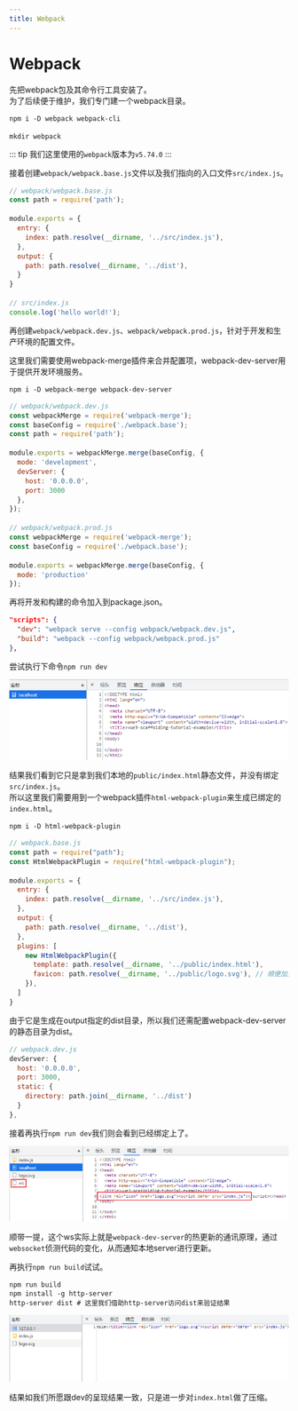 ```yaml
---
title: Webpack
---
```


# Webpack

先把webpack包及其命令行工具安装了。  
为了后续便于维护，我们专门建一个webpack目录。
```shell
npm i -D webpack webpack-cli 

mkdir webpack
```
::: tip
我们这里使用的`webpack`版本为`v5.74.0`
:::

接着创建`webpack/webpack.base.js`文件以及我们指向的入口文件`src/index.js`。

```js
// webpack/webpack.base.js
const path = require('path');

module.exports = {
  entry: {
    index: path.resolve(__dirname, '../src/index.js'),
  },
  output: {
    path: path.resolve(__dirname, '../dist'),
  }
}

// src/index.js
console.log('hello world!');
```


再创建`webpack/webpack.dev.js`、`webpack/webpack.prod.js`，针对于开发和生产环境的配置文件。


这里我们需要使用webpack-merge插件来合并配置项，webpack-dev-server用于提供开发环境服务。

```shell
npm i -D webpack-merge webpack-dev-server
```


```js
// webpack/webpack.dev.js
const webpackMerge = require('webpack-merge');
const baseConfig = require('./webpack.base');
const path = require('path');

module.exports = webpackMerge.merge(baseConfig, {
  mode: 'development',
  devServer: {
    host: '0.0.0.0',
    port: 3000
  },
});

// webpack/webpack.prod.js
const webpackMerge = require('webpack-merge');
const baseConfig = require('./webpack.base');

module.exports = webpackMerge.merge(baseConfig, {
  mode: 'production'
});
```
再将开发和构建的命令加入到package.json。
```json {2-3}
"scripts": {
  "dev": "webpack serve --config webpack/webpack.dev.js",
  "build": "webpack --config webpack/webpack.prod.js"
},
```

尝试执行下命令`npm run dev`

![](./webpack01.png)

结果我们看到它只是拿到我们本地的`public/index.html`静态文件，并没有绑定`src/index.js`。  
所以这里我们需要用到一个webpack插件`html-webpack-plugin`来生成已绑定的`index.html`。
```shell
npm i -D html-webpack-plugin
```
```js {3,12-17}
// webpack.base.js
const path = require("path");
const HtmlWebpackPlugin = require("html-webpack-plugin");

module.exports = {
  entry: {
    index: path.resolve(__dirname, '../src/index.js'),
  },
  output: {
    path: path.resolve(__dirname, '../dist'),
  },
  plugins: [
    new HtmlWebpackPlugin({
      template: path.resolve(__dirname, '../public/index.html'), 
      favicon: path.resolve(__dirname, '../public/logo.svg'), // 顺便加入favicon
    }),
  ]
}
```
由于它是生成在output指定的dist目录，所以我们还需配置webpack-dev-server的静态目录为dist。
```js {5-7}
// webpack.dev.js
devServer: {
  host: '0.0.0.0',
  port: 3000,
  static: {
    directory: path.join(__dirname, '../dist')
  }
},
```
接着再执行`npm run dev`我们则会看到已经绑定上了。

![](./webpack02.png)

顺带一提，这个ws实际上就是`webpack-dev-server`的热更新的通讯原理，通过`websocket`侦测代码的变化，从而通知本地server进行更新。

再执行`npm run build`试试。
```shell
npm run build
npm install -g http-server 
http-server dist # 这里我们借助http-server访问dist来验证结果
```

![](./webpack03.png)

结果如我们所愿跟dev的呈现结果一致，只是进一步对`index.html`做了压缩。
